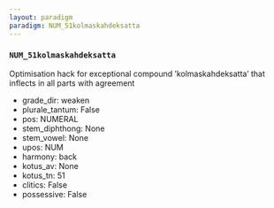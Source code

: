```yaml
---
layout: paradigm
paradigm: NUM_51kolmaskahdeksatta
---
```

### ` NUM_51kolmaskahdeksatta `

Optimisation hack for exceptional compound ’kolmaskahdeksatta’ that inflects in all parts with agreement
* grade_dir: weaken
* plurale_tantum: False
* pos: NUMERAL
* stem_diphthong: None
* stem_vowel: None
* upos: NUM
* harmony: back
* kotus_av: None
* kotus_tn: 51
* clitics: False
* possessive: False
